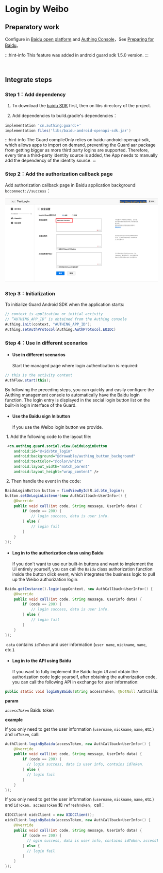 # Login by Weibo

<LastUpdated/>

## Preparatory work

Configure in [Baidu open platform](https://developer.baidu.com/) and [Authing Console](https://authing.cn/)，See [Preparing for  Baidu](../../../guides/connections/social/baidu-mobile/README.md)。

:::hint-info
This feature was added in android guard sdk 1.5.0 version.
:::

<br>

## Integrate steps

### Step 1：Add dependency

1. To download the [baidu SDK](http://developer.baidu.com/wiki/index.php?title=docs/oauth/showcase) first, then on libs directory of the project.

2. Add dependencies to build.gradle's dependencies：

```groovy
implementation 'cn.authing:guard:+'
implementation files('libs/baidu-android-openapi-sdk.jar')
```

:::hint-info
The Guard compileOnly relies on baidu-android-openapi-sdk, which allows apps to import on demand, preventing the Guard aar package from getting bigger as more third party logins are supported. Therefore, every time a third-party identity source is added, the App needs to manually add the dependency of the identity source.
:::

### Step 2：Add the authorization callback page

Add authorization callback page in Baidu application background `bdconnect://success`：

![](./images/baidu/baidu.png)

### 

### Step 3：Initialization

To initialize Guard Android SDK when the application starts:

```java
// context is application or initial activity
// ”AUTHING_APP_ID“ is obtained from the Authing console
Authing.init(context, "AUTHING_APP_ID");
Authing.setAuthProtocol(Authing.AuthProtocol.EOIDC)
```

### Step 4：Use in different scenarios

- #### Use in different scenarios

  Start the managed page where login authentication is required:

```java
// this is the activity context
AuthFlow.start(this);
```

By following the preceding steps, you can quickly and easily configure the Authing management console to automatically have the Baidu login function. The login entry is displayed in the social login button list on the built-in login interface of the Guard.

- #### Use the Baidu sign In button

  If you use the Weibo login button we provide.

​		1. Add the following code to the layout file:

```xml
 <cn.authing.guard.social.view.BaiduLoginButton
    android:id="@+id/btn_login"
    android:background="@drawable/authing_button_background"
    android:textColor="@color/white"
    android:layout_width="match_parent"
    android:layout_height="wrap_content" />
```

​		2. Then handle the event in the code:

```java
BaiduLoginButton button = findViewById(R.id.btn_login);
button.setOnLoginListener(new AuthCallback<UserInfo>() {
    @Override
    public void call(int code, String message, UserInfo data) {
      	if (code == 200) {
        	// login success, data is user info.
       	} else {
        	// login fail
      	}
    }
});
```

- #### Log in to the authorization class using Baidu

  If you don't want to use our built-in buttons and want to implement the UI entirely yourself, you can call the `Baidu` class authorization function inside the button click event, which integrates the business logic to pull up the Weibo authorization login:

```java
Baidu.getInstance().login(appContext, new AuthCallback<UserInfo>() {
    @Override
    public void call(int code, String message, UserInfo data) {
        if (code == 200) {
        	// login success, data is user info.
       	} else {
        	// login fail
      	}
    }
});
```

​	`data` contains `idToken` and user information (`user name`, `nickname`, `name`, etc.).

- #### Log in to the API using Baidu

  If you want to fully implement the Baidu login UI and obtain the authorization code logic yourself, after obtaining the authorization code, you can call the following API in exchange for user information:

```java
public static void loginByBaidu(String accessToken, @NotNull AuthCallback<UserInfo> callback)
```

**param**

*`accessToken`* Baidu token

**example**

If you only need to get the user information (`username`, `nickname`, `name`, etc.) and `idToken`, call:

```java
AuthClient.loginByBaidu(accessToken, new AuthCallback<UserInfo>() {
    @Override
    public void call(int code, String message, UserInfo data) {
        if (code == 200) {
          // login success, data is user info, contains idToken.
        } else {
          // login fail
        }
    }
});
```

If you only need to get the user information (`username`, `nickname`, `name`, etc.) and `idToken`、`accessToken` 和 `refreshToken`，call：

```java
OIDCClient oidcClient = new OIDCClient();
oidcClient.loginByBaidu(accessToken, new AuthCallback<UserInfo>() {
    @Override
    public void call(int code, String message, UserInfo data) {
        if (code == 200) {
          // ogin success, data is user info, contains idToken、accessToken and refreshToken.
        } else {
          // login fail
        }
    }
});
```

